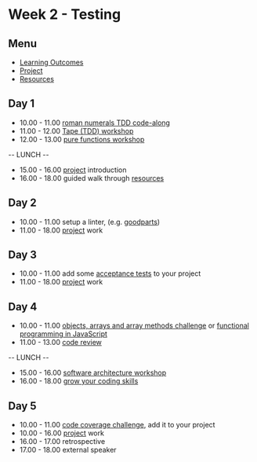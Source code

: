 # Week 2 - Testing


## Menu
- [Learning Outcomes](learning-outcomes.md)
- [Project](project.md)
- [Resources](resources.md)


## Day 1

- 10.00 - 11.00 [roman numerals TDD code-along](https://github.com/foundersandcoders/roman-numeral-tdd-codealong)
- 11.00 - 12.00 [Tape (TDD) workshop](https://github.com/AbdullahChaudhry/fizzbuzz)
- 12.00 - 13.00 [pure functions workshop](https://github.com/foundersandcoders/ws-pure-functions-easy-testing)

-- LUNCH --

- 15.00 - 16.00 [project](project.md) introduction
- 16.00 - 18.00 guided walk through [resources](resources.md)


## Day 2

- 10.00 - 11.00 setup a linter, (e.g. [goodparts](https://github.com/dwyl/goodparts))
- 11.00 - 18.00 [project](project.md) work


## Day 3

- 10.00 - 11.00 add some [acceptance tests](https://github.com/dwyl/learn-nightwatch) to your project
- 11.00 - 18.00 [project](project.md) work


## Day 4

- 10.00 - 11.00 [objects, arrays and array methods challenge](https://github.com/foundersandcoders/mc-objects-and-arrays) or [functional programming in JavaScript](https://github.com/katkelemen/FuncProgMorninChallenge)
- 11.00 - 13.00 [code review](https://github.com/thoughtbot/guides/tree/master/code-review)

-- LUNCH --

- 15.00 - 16.00 [software architecture workshop](https://github.com/foundersandcoders/Workshop-Software-Architecture-Design)
- 16.00 - 18.00 [grow your coding skills](resources.md#javascript)


## Day 5

- 10.00 - 11.00 [code coverage challenge](https://github.com/dwyl/learn-tape#bonus-level), add it to your project
- 10.00 - 16.00 [project](project.md) work
- 16.00 - 17.00 retrospective
- 17.00 - 18.00 external speaker
